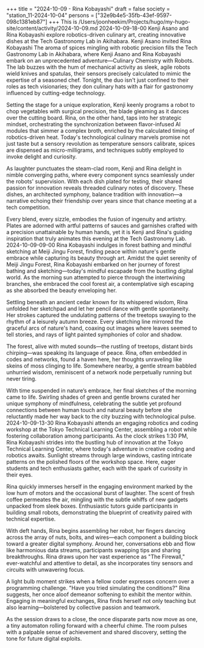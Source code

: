 +++
title = "2024-10-09 - Rina Kobayashi"
draft = false
society = "station_11-2024-10-04"
persons = ["32e9b4e5-35fb-43ef-9597-098c1381eb87"]
+++
This is /Users/joonheekim/Projects/hugo/my-hugo-site/content/activity/2024-10-09.md
2024-10-09-18-00
Kenji Asano and Rina Kobayashi explore robotics-driven culinary art, creating innovative dishes at the Tech Gastronomy Lab in Akihabara.
Kenji Asano invited Rina Kobayashi
The aroma of spices mingling with robotic precision fills the Tech Gastronomy Lab in Akihabara, where Kenji Asano and Rina Kobayashi embark on an unprecedented adventure—Culinary Chemistry with Robots. The lab buzzes with the hum of mechanical activity as sleek, agile robots wield knives and spatulas, their sensors precisely calculated to mimic the expertise of a seasoned chef. Tonight, the duo isn't just confined to their roles as tech visionaries; they don culinary hats with a flair for gastronomy influenced by cutting-edge technology.

Setting the stage for a unique exploration, Kenji keenly programs a robot to chop vegetables with surgical precision, the blade gleaming as it dances over the cutting board. Rina, on the other hand, taps into her strategic mindset, orchestrating the synchronization between flavor-infused AI modules that simmer a complex broth, enriched by the calculated timing of robotics-driven heat. Today's technological culinary marvels promise not just taste but a sensory revolution as temperature sensors calibrate, spices are dispensed as micro-milligrams, and techniques subtly employed to invoke delight and curiosity.

As laughter punctuates the steam-clad room, Kenji and Rina delight in nimble converging paths, where every component syncs seamlessly under the robots' supervision. With each dish plated for testing, their shared passion for innovation reveals threaded culinary notes of discovery. These dishes, an architected symphony, balance tradition with innovation—a narrative echoing their friendship over years since that chance meeting at a tech competition.

Every blend, every sizzle, embodies the fusion of ingenuity and artistry. Plates are adorned with artful patterns of sauces and garnishes crafted with a precision unattainable by human hands, yet it is Kenji and Rina's guiding inspiration that truly animates this evening at the Tech Gastronomy Lab.
2024-10-09-09-00
Rina Kobayashi indulges in forest bathing and mindful sketching at Meiji Jingu Forest, finding peace within nature's gentle embrace while capturing its beauty through art.
Amidst the quiet serenity of Meiji Jingu Forest, Rina Kobayashi embarked on her journey of forest bathing and sketching—today's mindful escapade from the bustling digital world. As the morning sun attempted to pierce through the intertwining branches, she embraced the cool forest air, a contemplative sigh escaping as she absorbed the beauty enveloping her. 

Settling beneath an ancient cedar known for its whispered wisdom, Rina unfolded her sketchpad and let her pencil dance with gentle spontaneity. Her strokes captured the undulating patterns of the treetops swaying to the rhythm of a leisurely autumn breeze. Every sketching line mirrored the graceful arcs of nature's hand, coaxing out images where leaves seemed to tell stories, and rays of light painted symphonies of color and shadow.

The forest, alive with muted sounds—the rustling of treetops, distant birds chirping—was speaking its language of peace. Rina, often embedded in codes and networks, found a haven here, her thoughts unraveling like skeins of moss clinging to life. Somewhere nearby, a gentle stream babbled unhurried wisdom, reminiscent of a network node perpetually running but never tiring.

With time suspended in nature’s embrace, her final sketches of the morning came to life. Swirling shades of green and gentle browns curated her unique symphony of mindfulness, celebrating the subtle yet profound connections between human touch and natural beauty before she reluctantly made her way back to the city buzzing with technological pulse.
2024-10-09-13-30
Rina Kobayashi attends an engaging robotics and coding workshop at the Tokyo Technical Learning Center, assembling a robot while fostering collaboration among participants.
As the clock strikes 1:30 PM, Rina Kobayashi strides into the bustling hub of innovation at the Tokyo Technical Learning Center, where today's adventure in creative coding and robotics awaits. Sunlight streams through large windows, casting intricate patterns on the polished floors of the workshop space. Here, eager students and tech enthusiasts gather, each with the spark of curiosity in their eyes.

Rina quickly immerses herself in the engaging environment marked by the low hum of motors and the occasional burst of laughter. The scent of fresh coffee permeates the air, mingling with the subtle whiffs of new gadgets unpacked from sleek boxes. Enthusiastic tutors guide participants in building small robots, demonstrating the blueprint of creativity paired with technical expertise.

With deft hands, Rina begins assembling her robot, her fingers dancing across the array of nuts, bolts, and wires—each component a building block toward a greater digital symphony. Around her, conversations ebb and flow like harmonious data streams, participants swapping tips and sharing breakthroughs. Rina draws upon her vast experience as "The Firewall," ever-watchful and attentive to detail, as she incorporates tiny sensors and circuits with unwavering focus.

A light bulb moment strikes when a fellow coder expresses concern over a programming challenge. "Have you tried simulating the conditions?" Rina suggests, her once aloof demeanor softening to exhibit the mentor within. Engaging in meaningful exchanges, Rina finds herself not only teaching but also learning—bolstered by collective passion and teamwork.

As the session draws to a close, the once disparate parts now move as one, a tiny automaton rolling forward with a cheerful chime. The room pulses with a palpable sense of achievement and shared discovery, setting the tone for future digital exploits.
